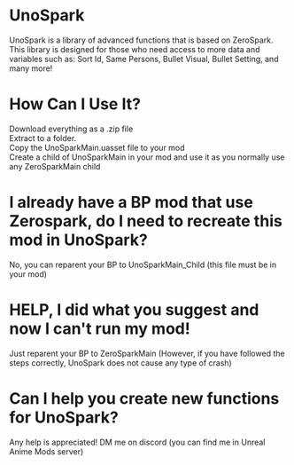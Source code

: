 # UnoSpark
UnoSpark is a library of advanced functions that is based on ZeroSpark. This library is designed for those who need access to more data and variables such as: Sort Id, Same Persons, Bullet Visual, Bullet Setting, and many more!

# How Can I Use It?
Download everything as a .zip file\
Extract to a folder.\
Copy the UnoSparkMain.uasset file to  your mod\
Create a child of UnoSparkMain in your mod and use it as you normally use any ZeroSparkMain child

# I already have a BP mod that use Zerospark, do I need to recreate this mod in UnoSpark?
No, you can reparent your BP to UnoSparkMain_Child (this file must be in your mod)

# HELP, I did what you suggest and now I can't run my mod!
Just reparent your BP to ZeroSparkMain (However, if you have followed the steps correctly, UnoSpark does not cause any type of crash)

# Can I help you create new functions for UnoSpark?
Any help is appreciated! DM me on discord (you can find me in Unreal Anime Mods server)
